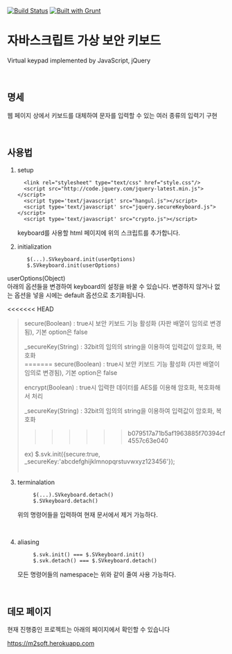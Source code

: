 [![Build Status](https://travis-ci.org/ChoiJY/2016-2017_m2soft.svg?branch=master)](https://travis-ci.org/ChoiJY/2016-2017_m2soft)
[![Built with Grunt](https://cdn.gruntjs.com/builtwith.svg)](http://gruntjs.com/)

# 자바스크립트 가상 보안 키보드

   Virtual keypad implemented by JavaScript, jQuery

   <br>

## 명세

   웹 페이지 상에서 키보드를 대체하여 문자를 입력할 수 있는 여러 종류의 입력기 구현
   
   <br>
   
## 사용법

1. setup
          
         <link rel="stylesheet" type="text/css" href="style.css"/>
         <script src="http://code.jquery.com/jquery-latest.min.js"></script>
         <script type='text/javascript' src="hangul.js"></script>
         <script type='text/javascript' src="jquery.secureKeyboard.js"></script>
         <script type='text/javascript' src="crypto.js"></script>

   keyboard를 사용할 html 페이지에 위의 스크립트를 추가합니다.
   
   <br>
   
2. initialization
   
          $(...).SVkeyboard.init(userOptions)
          $.SVkeyboard.init(userOptions)
   
 userOptions(Object)  
 아래의 옵션들을 변경하여 keyboard의 설정을 바꿀 수 있습니다. 변경하지 않거나 없는 옵션을 넣을 시에는 default 옵션으로 초기화됩니다.
 
<<<<<<< HEAD
 > secure(Boolean) : true시 보안 키보드 기능 활성화 (자판 배열이 임의로 변경됨), 기본 option은 false  
 >
 > 
 >
 > _secureKey(String) : 32bit의 임의의 string을 이용하여 입력값이 암호화, 복호화  
=======
 > secure(Boolean) : true시 보안 키보드 기능 활성화 (자판 배열이 임의로 변경됨), 기본 option은 false
 >  
 > encrypt(Boolean) : true시 입력한 데이터를 AES를 이용해 암호화, 복호화해서 처리  
 >
 > _secureKey(String) : 32bit의 임의의 string을 이용하여 입력값이 암호화, 복호화  
>>>>>>> b079517a71b5af1963885f70394cf4557c63e040
 >
 > ex) $.svk.init({secure:true, _secureKey:'abcdefghijklmnopqrstuvwxyz123456'});  
   
   
3. terminalation
   
   
            $(...).SVkeyboard.detach()
            $.SVkeyboard.detach()
          
   위의 명령어들을 입력하여 현재 문서에서 제거 가능하다.
   
   <br>
   
4. aliasing
   
            $.svk.init() === $.SVkeyboard.init()
            $.svk.detach() === $.SVkeyboard.detach()
   모든 명령어들의 namespace는 위와 같이 줄여 사용 가능하다.
   
   <br>
        
## 데모 페이지
현재 진행중인 프로젝트는 아래의 페이지에서 확인할 수 있습니다

https://m2soft.herokuapp.com


